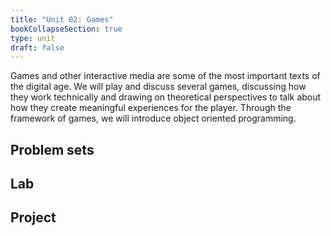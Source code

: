 ```yaml
---
title: "Unit 02: Games"
bookCollapseSection: true
type: unit
draft: false
---
```


Games and other interactive media are some of the most important texts of the digital age. We will play and discuss several games, discussing how they work technically and drawing on theoretical perspectives to talk about how they create meaningful experiences for the player. Through the framework of games, we will introduce object oriented programming.

## Problem sets


## Lab


## Project
